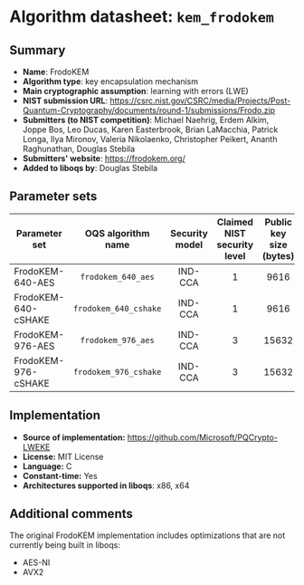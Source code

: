Algorithm datasheet: `kem_frodokem`
===================================

Summary
-------

- **Name**: FrodoKEM
- **Algorithm type**: key encapsulation mechanism
- **Main cryptographic assumption**: learning with errors (LWE)
- **NIST submission URL**: https://csrc.nist.gov/CSRC/media/Projects/Post-Quantum-Cryptography/documents/round-1/submissions/Frodo.zip
- **Submitters (to NIST competition)**: Michael Naehrig, Erdem Alkim, Joppe Bos, Leo Ducas, Karen Easterbrook, Brian LaMacchia, Patrick Longa, Ilya Mironov, Valeria Nikolaenko, Christopher Peikert, Ananth Raghunathan, Douglas Stebila
- **Submitters' website**: https://frodokem.org/
- **Added to liboqs by**: Douglas Stebila

Parameter sets
--------------

| Parameter set       |   OQS algorithm name  | Security model | Claimed NIST security level | Public key size (bytes) | Secret key size (bytes) | Ciphertext size (bytes) | Shared secret size (bytes) |
|---------------------|:---------------------:|:--------------:|:---------------------------:|:-----------------------:|:-----------------------:|:-----------------------:|:--------------------------:|
| FrodoKEM-640-AES    |   `frodokem_640_aes`  |     IND-CCA    |              1              |           9616          |          19872          |           9736          |             16             |
| FrodoKEM-640-cSHAKE | `frodokem_640_cshake` |     IND-CCA    |              1              |           9616          |          19872          |           9736          |             16             |
| FrodoKEM-976-AES    |   `frodokem_976_aes`  |     IND-CCA    |              3              |          15632          |          31272          |          15768          |             24             |
| FrodoKEM-976-cSHAKE | `frodokem_976_cshake` |     IND-CCA    |              3              |          15632          |          31272          |          15768          |             24             |

Implementation
--------------

- **Source of implementation:** https://github.com/Microsoft/PQCrypto-LWEKE
- **License:** MIT License
- **Language:** C
- **Constant-time:** Yes
- **Architectures supported in liboqs**: x86, x64

Additional comments
-------------------

The original FrodoKEM implementation includes optimizations that are not currently being built in liboqs:

- AES-NI
- AVX2
